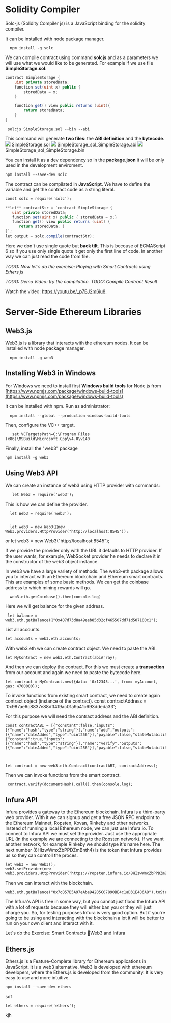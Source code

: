 # Solidity Compiler

Solc-js (Solidity Compiler js) is a JavaScript binding for the solidity compiler. 

It can be installed with node package manager. 

      npm install -g solc

We can compile contract using command **solcjs** and as a parameters we will use what we would like to be generated. For example if we use file **SimpleStorage.sol**:
```cs
contract SimpleStorage {
	uint private storedData;
	function set(uint x) public {
	    storedData = x;
	}

	function get() view public returns (uint){
	    return storedData;
	}
}
```


     solcjs SimpleStorage.sol --bin --abi 

This command will generate **two files**: the **ABI definition** and the **bytecode**.
![](/assets/server-side-ethereum-libraries-solc-js-01.png) SimpleStorage.sol
![](/assets/server-side-ethereum-libraries-solc-js-02.png) SimpleStorage_sol_SimpleStorage.abi
![](/assets/server-side-ethereum-libraries-solc-js-03.png) SimpleStorage_sol_SimpleStorage.bin



You can install it as a dev dependency so in the **package.json** it will be only used in the development enviroment. 

```npm install --save-dev solc```


The contract can be compilated in **JavaScript**. We have to define the variable and get the contract code as a string literal. 

`const solc = require('solc');`

```cs
**let** contractStr = `contract SimpleStorage {
   uint private storedData;
   function set(uint x) public { storedData = x;}
   function get() view public returns (uint) {
      return storedData; }
}`;
let output = solc.compile(contractStr);
```

Here we don`t use single quote but **back tilt**. This is becouse of ECMAScript 6 so if you use only single quote it get only the first line of code. In another way we can just read the code from file.

*TODO: Now let`s do the exercise: Playing with Smart Contracts using Ethers.js*

*TODO: Demo Video: try the compilation.*
*TODO: Compile Contract Result*


<div class="video-player">
  Watch the video: <a target="_blank" href="https://youtu.be/_p7EJ2m6iu8">https://youtu.be/_p7EJ2m6iu8</a>.
</div>
<script src="/assets/js/video.js"></script>





# Server-Side Ethereum Libraries


## Web3.js
Web3.js is a library that interacts with the ethereum nodes. 
It can be installed with node package manager. 

      npm install -g web3



## Installing Web3 in Windows

For Windows we need to install first **Windows build tools** for Node.js from 
[https://www.npmjs.com/package/windows-build-tools](https://www.npmjs.com/package/windows-build-tools)

It can be installed with npm. Run as administrator:

      npm install --global --production windows-build-tools



Then, configure the VC++ target.

       set VCTargetsPath=C:\Program Files (x86)\MSBuild\Microsoft.Cpp\v4.0\v140



  Finally, install the "web3" package

    npm install -g web3

## Using Web3 API
We can create an instance of web3 using HTTP provider with commands:

       let Web3 = require('web3');
       
       
 This is how we can define the provider.  

      let Web3 = require('web3');

      
      let web3 = new Web3(new Web3.providers.HttpProvider("http://localhost:8545"));
or
      let web3 = new Web3("http://localhost:8545");



If we provide the provider only with the URL it defaults to HTTP provider. If the user wants, for example, WebSocket provider he needs to declare it in the constructor of the web3 object instance.

In web3 we have a large variety of methods. The web3-eth package allows you to interact with an Ethereum blockchain and Ethereum smart contracts.
This are examples of some basic methods. 
We can get the coinbase address to which mining rewards will go. 

      web3.eth.getCoinbase().then(console.log)  
Here we will get balance for the given address.

     let balance = web3.eth.getBalance("0x407d73d8a49eeb85d32cf465507dd71d507100c1");

List all accounts.

    let accounts = web3.eth.accounts;
    
With web3.eth we can create contract object. We need to paste the ABI. 

    let MyContract = new web3.eth.Contract(abiArray);

And then we can deploy the contract. For this we must create a **transaction** from our account and again we need to paste the bytecode here.

    let contract = MyContract.new({data: '0x12345...', from: myAccount, gas: 4700000});

To invoke functions from existing smart contract, we need to create again contract object (instance of the contract). 
    const contractAddress = '0x987ae6c8837e88dff419ac01a9a41c693ddeda33';
    
   For this purpose we will need the contract address and the ABI definition.

    const contractABI = [{"constant":false,"inputs":[{"name":"hash","type":"string"}],"name":"add","outputs":[{"name":"dateAdded","type":"uint256"}],"payable":false,"stateMutability":"nonpayable","type":"function"},{"constant":true,"inputs":[{"name":"hash","type":"string"}],"name":"verify","outputs":[{"name":"dateAdded","type":"uint256"}],"payable":false,"stateMutability":"view","type":"function"}];



    let contract = new web3.eth.Contract(contractABI, contractAddress);
 
 Then we can invoke functions from the smart contract.
     
     contract.verify(documentHash).call().then(console.log);
 
      
    
   


     
                 

   
  
## Infura API

Infura provides a gateway to the Ethereum blockchain. Infura is a third-party web provider. With it we can signup and get a free JSON RPC endpoint to the Ethereum Mainnet, Ropsten, Kovan, Rinkeby and other networks. 
Instead of running a local Ethereum node, we can just use Infura.io. 
To connect to Infura API we must set the provider. Just use the appropriate URL (in the example we are connecting to the Ropsten network). If we want another network, for example Rinkeby we should type it's name here. The next number (8HIzwWmxZbPPDZmBnth4) is the token that Infura provides us so they can controll the proces. 

    let web3 = new Web3();
    web3.setProvider(new web3.providers.HttpProvider('https://ropsten.infura.io/8HIzwWmxZbPPDZmBnth4'));
   Then we can interact with the blockchain.
    
    web3.eth.getBalance("0x7cB57B5A97eAbe94205C07890BE4c1aD31E486A8").toString();

The Infura's API is free in some way, but you cannot just flood the Infura API with a lot of requests because they will either ban you or they will just charge you. So, for testing purposes Infura is very good option. But if you`re going to be using and interacting with the blockchain a lot it will be better to run on your own client and interact with it.


Let`s do the Exercise: Smart Contracts Web3 and Infura
 
## Ethers.js

Ethers.js is a Feature-Complete library for Ethereum applications in JavaScript. It is a web3 alternative. Web3 is developed with ethereum developers, where the Ethers.js is developed from the community. It is very easy to use and more intuitive. 

    npm install --save-dev ethers

sdf

    let ethers = require('ethers');

kjh
